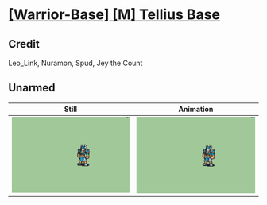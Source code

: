 # [\[Warrior-Base\] \[M\] Tellius Base](../)

## Credit

Leo_Link, Nuramon, Spud, Jey the Count
	
## Unarmed

| Still | Animation |
| :---: | :-------: |
| ![Unarmed still](./Unarmed_000.png) | ![Unarmed animation](./Unarmed.gif) |
